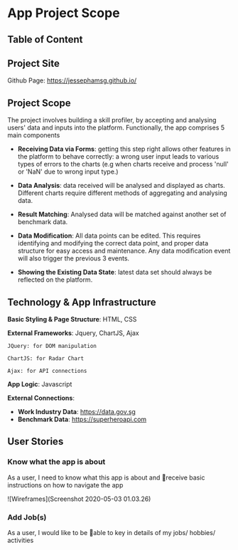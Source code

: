 # App Project Scope

## Table of Content

## Project Site
Github Page: https://jessephamsg.github.io/

## Project Scope
The project involves building a skill profiler, by accepting and analysing users' data and inputs into the platform. Functionally, the app comprises 5 main components

- **Receiving Data via Forms**: getting this step right allows other features in the platform to behave correctly: a wrong user input leads to various types of errors to the charts (e.g when charts receive and process 'null' or 'NaN' due to wrong input type.)

- **Data Analysis**: data received will be analysed and displayed as charts. Different charts require different methods of aggregating and analysing data.

- **Result Matching**: Analysed data will be matched against another set of benchmark data.

- **Data Modification**: All data points can be edited. This requires identifying and modifying the correct data point, and proper data structure for easy access and maintenance. Any data modification event will also trigger the previous 3 events.

- **Showing the Existing Data State**: latest data set should always be reflected on the platform.


## Technology & App Infrastructure

**Basic Styling & Page Structure**: HTML, CSS

**External Frameworks**: Jquery, ChartJS, Ajax

```
JQuery: for DOM manipulation
```
```
ChartJS: for Radar Chart
```
```
Ajax: for API connections
```
**App Logic**: Javascript

**External Connections**: 
- **Work Industry Data**: https://data.gov.sg
- **Benchmark Data**: https://superheroapi.com

## User Stories

### Know what the app is about
As a user, I need to know what this app is about and receive basic instructions on how to navigate the app

![Wireframes](Screenshot 2020-05-03 01.03.26)

### Add Job(s)
As a user, I would like to be able to key in details of my jobs/ hobbies/ activities
<a></a>


